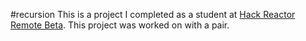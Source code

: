 #recursion
This is a project I completed as a student at [Hack Reactor Remote Beta](http://www.hackreactor.com/remote-beta). This project was worked on with a pair.